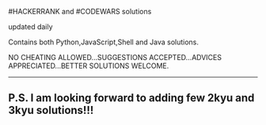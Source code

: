 #HACKERRANK and #CODEWARS solutions

updated daily

Contains both Python,JavaScript,Shell and Java solutions.

NO CHEATING ALLOWED...SUGGESTIONS ACCEPTED...ADVICES APPRECIATED...BETTER SOLUTIONS WELCOME.

-----------------------------------------------------------------
P.S. I am looking forward to adding few 2kyu and 3kyu solutions!!!
-----------------------------------------------------------------
